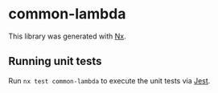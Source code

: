 # common-lambda

This library was generated with [Nx](https://nx.dev).

## Running unit tests

Run `nx test common-lambda` to execute the unit tests via [Jest](https://jestjs.io).
